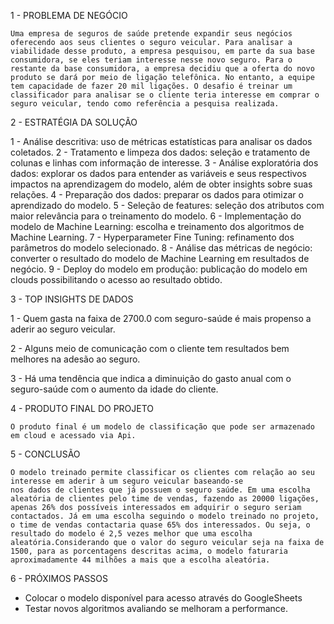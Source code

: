 1 - PROBLEMA DE NEGÓCIO

    Uma empresa de seguros de saúde pretende expandir seus negócios oferecendo aos seus clientes o seguro veicular. Para analisar a viabilidade desse produto, a empresa pesquisou, em parte da sua base consumidora, se eles teriam interesse nesse novo seguro. Para o restante da base consumidora, a empresa decidiu que a oferta do novo produto se dará por meio de ligação telefônica. No entanto, a equipe tem capacidade de fazer 20 mil ligações. O desafio é treinar um classificador para analisar se o cliente teria interesse em comprar o seguro veicular, tendo como referência a pesquisa realizada.  
    
    
2 - ESTRATÉGIA DA SOLUÇÃO

   1 - Análise descritiva: uso de métricas estatísticas para analisar os dados coletados.
   2 - Tratamento e limpeza dos dados: seleção e tratamento de colunas e linhas com informação de interesse.
   3 - Análise exploratória dos dados: explorar os dados para entender as variáveis e seus respectivos impactos na aprendizagem do modelo, além de obter insights sobre suas relações.
   4 - Preparação dos dados: preparar os dados para otimizar o aprendizado do modelo.
   5 - Seleção de features: seleção dos atributos com maior relevância para o treinamento do modelo.
   6 - Implementação do modelo de Machine Learning: escolha e treinamento dos algoritmos de Machine Learning.
   7 - Hyperparameter Fine Tuning: refinamento dos parâmetros do modelo selecionado.
   8 - Análise das métricas de negócio: converter o resultado do modelo de Machine Learning em resultados de negócio.
   9 - Deploy do modelo em produção: publicação do modelo em clouds possibilitando o acesso ao resultado obtido.



3 - TOP INSIGHTS DE DADOS

 1 - Quem gasta na faixa de 2700.0 com seguro-saúde é mais propenso a aderir ao seguro veicular.
 
 2 - Alguns meio de comunicação com o cliente tem resultados bem melhores na adesão ao seguro. 
 
 3 - Há uma tendência que indica a diminuição do gasto anual com o seguro-saúde com o aumento da idade do cliente.
 

4 - PRODUTO FINAL DO PROJETO 
    
    O produto final é um modelo de classificação que pode ser armazenado em cloud e acessado via Api.


5 - CONCLUSÃO

    O modelo treinado permite classificar os clientes com relação ao seu interesse em aderir à um seguro veicular baseando-se 
    nos dados de clientes que já possuem o seguro saúde. Em uma escolha aleatória de clientes pelo time de vendas, fazendo as 20000 ligações, apenas 26% dos possíveis interessados em adquirir o seguro seriam contactados. Já em uma escolha seguindo o modelo treinado no projeto, o time de vendas contactaria quase 65% dos interessados. Ou seja, o resultado do modelo é 2,5 vezes melhor que uma escolha aleatória.Considerando que o valor do seguro veicular seja na faixa de 1500, para as porcentagens descritas acima, o modelo faturaria aproximadamente 44 milhões a mais que a escolha aleatória.


6 - PRÓXIMOS PASSOS

   - Colocar o modelo disponível para acesso através do GoogleSheets
   - Testar novos algoritmos avaliando se melhoram a performance.
